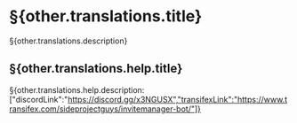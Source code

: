 # §{other.translations.title}

§{other.translations.description}

## §{other.translations.help.title}

§{other.translations.help.description:["discordLink":"https://discord.gg/x3NGUSX","transifexLink":"https://www.transifex.com/sideprojectguys/invitemanager-bot/"]}
